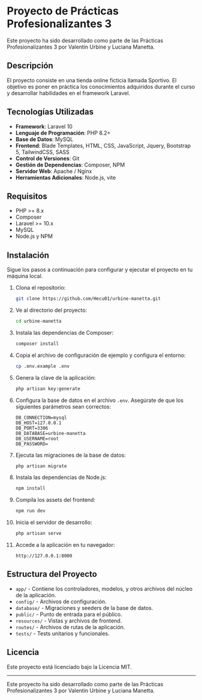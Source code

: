 # Proyecto de Prácticas Profesionalizantes 3

Este proyecto ha sido desarrollado como parte de las Prácticas Profesionalizantes 3 por Valentin Urbine y Luciana Manetta.

## Descripción

El proyecto consiste en una tienda online ficticia llamada Sportivo. El objetivo es poner en práctica los conocimientos adquiridos durante el curso y desarrollar habilidades en el framework Laravel.

## Tecnologías Utilizadas

- **Framework**: Laravel 10
- **Lenguaje de Programación**: PHP 8.2+
- **Base de Datos**: MySQL
- **Frontend**: Blade Templates, HTML, CSS, JavaScript, Jquery, Bootstrap 5, TailwindCSS, SASS
- **Control de Versiones**: Git
- **Gestión de Dependencias**: Composer, NPM
- **Servidor Web**: Apache / Nginx
- **Herramientas Adicionales**: Node.js, vite

## Requisitos

- PHP >= 8.x
- Composer
- Laravel >= 10.x
- MySQL
- Node.js y NPM

## Instalación

Sigue los pasos a continuación para configurar y ejecutar el proyecto en tu máquina local.

1. Clona el repositorio:

    ```bash
    git clone https://github.com/Hecu01/urbine-manetta.git
    ```

2. Ve al directorio del proyecto:

    ```bash
    cd urbine-manetta
    ```

3. Instala las dependencias de Composer:

    ```bash
    composer install
    ```

4. Copia el archivo de configuración de ejemplo y configura el entorno:

    ```bash
    cp .env.example .env
    ```

5. Genera la clave de la aplicación:

    ```bash
    php artisan key:generate
    ```

6. Configura la base de datos en el archivo `.env`. Asegúrate de que los siguientes parámetros sean correctos:

    ```plaintext
    DB_CONNECTION=mysql
    DB_HOST=127.0.0.1
    DB_PORT=3306
    DB_DATABASE=urbine-manetta
    DB_USERNAME=root
    DB_PASSWORD=
    ```

7. Ejecuta las migraciones de la base de datos:

    ```bash
    php artisan migrate
    ```

8. Instala las dependencias de Node.js:

    ```bash
    npm install
    ```

9. Compila los assets del frontend:

    ```bash
    npm run dev
    ```

10. Inicia el servidor de desarrollo:

    ```bash
    php artisan serve
    ```

11. Accede a la aplicación en tu navegador:

    ```
    http://127.0.0.1:8000
    ```


## Estructura del Proyecto

- `app/` - Contiene los controladores, modelos, y otros archivos del núcleo de la aplicación.
- `config/` - Archivos de configuración.
- `database/` - Migraciones y seeders de la base de datos.
- `public/` - Punto de entrada para el público.
- `resources/` - Vistas y archivos de frontend.
- `routes/` - Archivos de rutas de la aplicación.
- `tests/` - Tests unitarios y funcionales.


## Licencia

Este proyecto está licenciado bajo la Licencia MIT.


---

Este proyecto ha sido desarrollado como parte de las Prácticas Profesionalizantes 3 por Valentin Urbine y Luciana Manetta.
